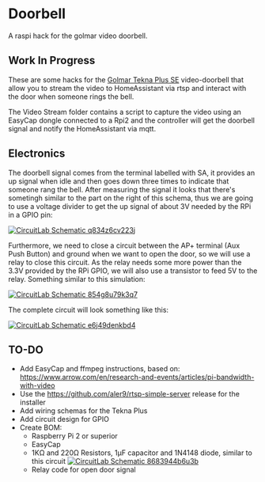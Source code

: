 # Doorbell

A raspi hack for the golmar video doorbell.

Work In Progress
---

These are some hacks for the [Golmar Tekna Plus SE][teknaplusse] video-doorbell that allow you to stream the video to HomeAssistant via rtsp and interact with the door when someone rings the bell.

The Video Stream folder contains a script to capture the video using an EasyCap dongle connected to a Rpi2 and the controller will get the doorbell signal and notify the HomeAssistant via mqtt.

Electronics
---

The doorbell signal comes from the terminal labelled with SA, it provides an up signal when idle and then goes down three times to indicate that someone rang the bell. After measuring the signal it looks that there's sometingh similar to the part on the right of this schema, thus we are going to use a voltage divider to get the up signal of about 3V needed by the RPi in a GPIO pin:

[![CircuitLab Schematic q834z6cv223j](https://www.circuitlab.com/circuit/q834z6cv223j/screenshot/540x405/)](https://www.circuitlab.com/circuit/q834z6cv223j/golmar-aux-bell-gpio-simulator/)

Furthermore, we need to close a circuit between the AP+ terminal (Aux Push Button) and ground when we want to open the door, so we will use a relay to close this circuit. As the relay needs some more power than the 3.3V provided by the RPi GPIO, we will also use a transistor to feed 5V to the relay. Something similar to this simulation:

[![CircuitLab Schematic 854g8u79k3q7](https://www.circuitlab.com/circuit/854g8u79k3q7/screenshot/540x405/)](https://www.circuitlab.com/circuit/854g8u79k3q7/rpi-relay/)

The complete circuit will look something like this:

[![CircuitLab Schematic e6j49denkbd4](https://www.circuitlab.com/circuit/e6j49denkbd4/screenshot/540x405/)](https://www.circuitlab.com/circuit/e6j49denkbd4/video-doorbell-circuit/)

TO-DO
---

* Add EasyCap and ffmpeg instructions, based on: https://www.arrow.com/en/research-and-events/articles/pi-bandwidth-with-video
* Use the https://github.com/aler9/rtsp-simple-server release for the installer
* Add wiring schemas for the Tekna Plus
* Add circuit design for GPIO
* Create BOM:
  * Raspberry Pi 2 or superior
  * EasyCap
  * 1K&Omega; and 220&Omega; Resistors, 1&micro;F capacitor and 1N4148 diode, similar to this circuit
    [![CircuitLab Schematic 8683944b6u3b](https://www.circuitlab.com/circuit/8683944b6u3b/screenshot/540x405/)](https://www.circuitlab.com/circuit/8683944b6u3b/stackexchange-2019-11-10-14_48_56/)
  * Relay code for open door signal




[teknaplusse]: https://www.golmar.es/productos/monitor-color-con-pantalla-de-3,5-tekna-plus-se
